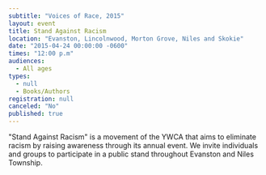 ```yaml
---
subtitle: "Voices of Race, 2015"
layout: event
title: Stand Against Racism
location: "Evanston, Lincolnwood, Morton Grove, Niles and Skokie"
date: "2015-04-24 00:00:00 -0600"
times: "12:00 p.m"
audiences: 
  - All ages
types: 
  - null
  - Books/Authors
registration: null
canceled: "No"
published: true
---
```


"Stand Against Racism" is a movement of the YWCA that aims to eliminate racism by raising awareness through its annual event. We invite individuals and groups to participate in a public stand throughout Evanston and Niles Township.